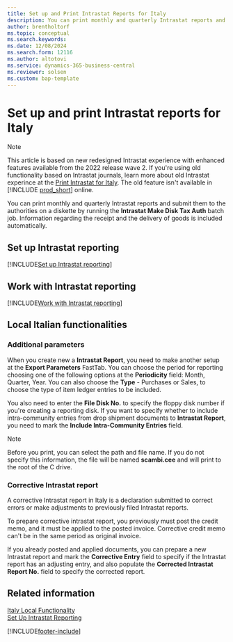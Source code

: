 ```yaml
---
title: Set up and Print Intrastat Reports for Italy
description: You can print monthly and quarterly Intrastat reports and submit them to the authorities in the Italian version of Business Central.
author: brentholtorf
ms.topic: conceptual
ms.search.keywords:
ms.date: 12/08/2024
ms.search.form: 12116
ms.author: altotovi
ms.service: dynamics-365-business-central
ms.reviewer: solsen
ms.custom: bap-template
---
```


# Set up and print Intrastat reports for Italy

> [!NOTE]
> This article is based on new redesigned Intrastat experience with enhanced features available from the 2022 release wave 2. If you're using old functionality based on Intrastat journals, learn more about old Intrastat experince at the [Print Intrastat for Italy](intrastat-for-italy-old.md). The old feature isn't available in [!INCLUDE [prod_short](../../includes/prod_short.md)] online. 

You can print monthly and quarterly Intrastat reports and submit them to the authorities on a diskette by running the **Intrastat Make Disk Tax Auth** batch job. Information regarding the receipt and the delivery of goods is included automatically.  

## Set up Intrastat reporting

[!INCLUDE[Set up Intrastat reporting](../finance-how-setup-report-intrastat.md)]

## Work with Intrastat reporting

[!INCLUDE[Work with Intrastat reporting](../finance-how-report-intrastat.md)]

## Local Italian functionalities

### Additional parameters

When you create new a **Intrastat Report**, you need to make another setup at the **Export Parameters** FastTab. You can choose the period for reporting choosing one of the following options at the **Periodicity** field: Month, Quarter, Year. You can also choose the **Type** - Purchases or Sales, to choose the type of item ledger entries to be included.  

You also need to enter the **File Disk No.** to specify the floppy disk number if you're creating a reporting disk. If you want to specify whether to include intra-community entries from drop shipment documents to **Intrastat Report**, you need to mark the **Include Intra-Community Entries** field.

> [!NOTE]  
> Before you print, you can select the path and file name. If you do not specify this information, the file will be named **scambi.cee** and will print to the root of the C drive.  
    
### Corrective Intrastat report  

A corrective Intrastat report in Italy is a declaration submitted to correct errors or make adjustments to previously filed Intrastat reports.

To prepare corrective intrastat report, you previously must post the credit memo, and it must be applied to the posted invoice. Corrective credit memo can't be in the same period as original invoice.  

If you already posted and applied documents, you can prepare a new Intrastat report and mark the **Corrective Entry** field to specify if the Intrastat report has an adjusting entry, and also populate the **Corrected Intrastat Report No.** field to specify the corrected report.  


## Related information

[Italy Local Functionality](italy-local-functionality.md)  
[Set Up Intrastat Reporting](../../finance-how-setup-report-intrastat.md)  

[!INCLUDE[footer-include](../../includes/footer-banner.md)]
